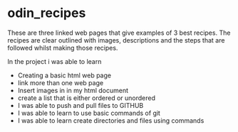 # odin_recipes

These are three linked web pages that give examples of 3 best recipes.
The recipes are clear outlined with images, descriptions and the steps that are followed whilst making those recipes.

In the project i was able to learn
-  Creating a basic html web page
- link more than one web page
- Insert images in in my html document
- create a list that is either ordered or unordered
- I was able to push and pull files to GITHUB
- I was able to learn to use basic commands of git
- I was able to learn create directories and files using commands